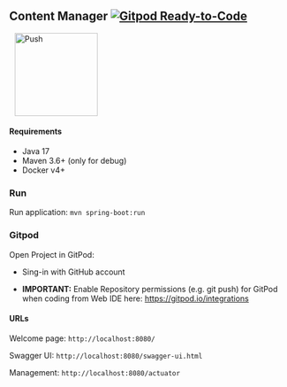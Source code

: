 ## Content Manager [![Gitpod Ready-to-Code](https://img.shields.io/badge/Gitpod-ready--to--code-blue?logo=gitpod)](https://gitpod.io/from-referrer/)


<a href="https://gitpod.io/from-referrer/" style="padding: 10px;">
    <img src="https://gitpod.io/button/open-in-gitpod.svg" width="150" alt="Push" align="center">
</a>

#### Requirements
* Java 17
* Maven 3.6+ (only for debug)
* Docker v4+

### Run

Run application: ```mvn spring-boot:run```

### Gitpod

Open Project in GitPod:

* Sing-in with GitHub account

* **IMPORTANT:** Enable Repository permissions (e.g. git push) for GitPod when coding from Web IDE here: https://gitpod.io/integrations


#### URLs

Welcome page: ```http://localhost:8080/```

Swagger UI: ```http://localhost:8080/swagger-ui.html```

Management: ```http://localhost:8080/actuator``` 
